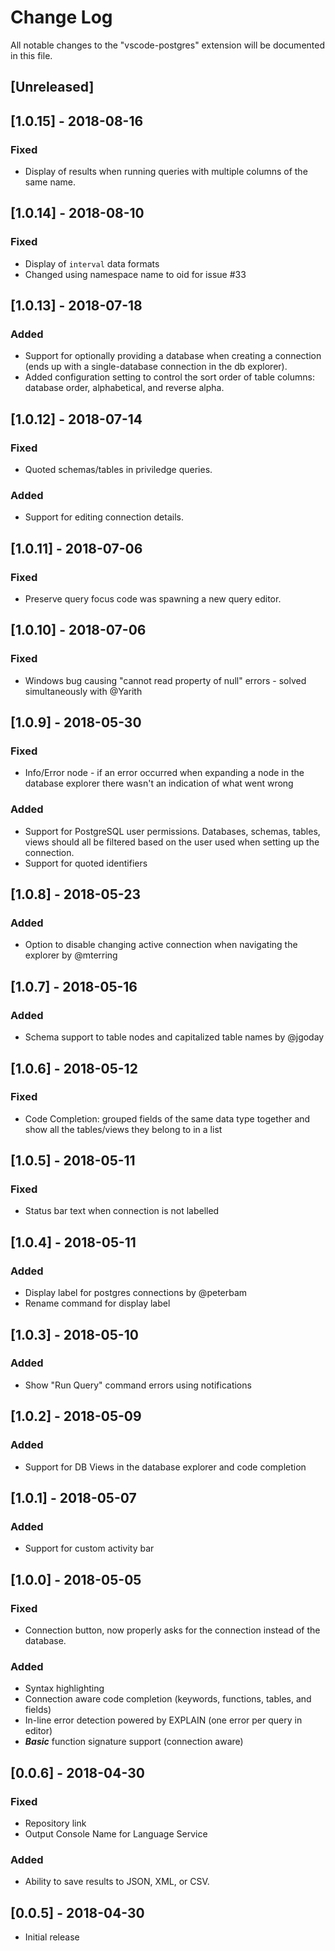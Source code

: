 # Change Log
All notable changes to the "vscode-postgres" extension will be documented in this file.

## [Unreleased]

## [1.0.15] - 2018-08-16
### Fixed
- Display of results when running queries with multiple columns of the same name.

## [1.0.14] - 2018-08-10
### Fixed
- Display of `interval` data formats
- Changed using namespace name to oid for issue #33

## [1.0.13] - 2018-07-18
### Added
- Support for optionally providing a database when creating a connection (ends up with a single-database connection in the db explorer).
- Added configuration setting to control the sort order of table columns: database order, alphabetical, and reverse alpha.

## [1.0.12] - 2018-07-14
### Fixed
- Quoted schemas/tables in priviledge queries.

### Added
- Support for editing connection details.

## [1.0.11] - 2018-07-06
### Fixed 
- Preserve query focus code was spawning a new query editor.

## [1.0.10] - 2018-07-06
### Fixed 
- Windows bug causing "cannot read property of null" errors - solved simultaneously with @Yarith

## [1.0.9] - 2018-05-30
### Fixed
- Info/Error node - if an error occurred when expanding a node in the database explorer there wasn't an indication of what went wrong

### Added
- Support for PostgreSQL user permissions. Databases, schemas, tables, views should all be filtered based on the user used when setting up the connection.
- Support for quoted identifiers

## [1.0.8] - 2018-05-23
### Added
- Option to disable changing active connection when navigating the explorer by @mterring

## [1.0.7] - 2018-05-16
### Added
- Schema support to table nodes and capitalized table names by @jgoday

## [1.0.6] - 2018-05-12
### Fixed
- Code Completion: grouped fields of the same data type together and show all the tables/views they belong to in a list

## [1.0.5] - 2018-05-11
### Fixed
- Status bar text when connection is not labelled

## [1.0.4] - 2018-05-11
### Added
- Display label for postgres connections by @peterbam
- Rename command for display label

## [1.0.3] - 2018-05-10
### Added
- Show "Run Query" command errors using notifications

## [1.0.2] - 2018-05-09
### Added
- Support for DB Views in the database explorer and code completion

## [1.0.1] - 2018-05-07
### Added
- Support for custom activity bar

## [1.0.0] - 2018-05-05
### Fixed
- Connection button, now properly asks for the connection instead of the database.

### Added
- Syntax highlighting
- Connection aware code completion (keywords, functions, tables, and fields)
- In-line error detection powered by EXPLAIN (one error per query in editor)
- *__Basic__* function signature support (connection aware)

## [0.0.6] - 2018-04-30
### Fixed
- Repository link
- Output Console Name for Language Service

### Added
- Ability to save results to JSON, XML, or CSV.

## [0.0.5] - 2018-04-30
- Initial release